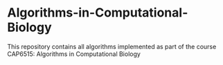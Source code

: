 # Algorithms-in-Computational-Biology
This repository contains all algorithms implemented as part of the course CAP6515: Algorithms in Computational Biology
